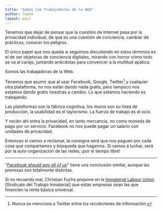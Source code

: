 ```yaml
---
title: "Somos las trabajadoras de la Web"
author: fauno
layout: post
---
```


Tenemos que dejar de pensar que la cuestión de Internet pasa por la
privacidad individual, de que es una cuestión de conciencia, cambiar
de prácticas, conocer los peligros.

El único papel que nos queda si seguimos discutiendo en estos términos
es el de ser objetoras de conciencia digitales, mirando con horror cómo
todo se va al carajo, juntando anécdotas para convencer a la multitud
apática.

Somos las trabajadoras de la Web.

Tenemos que asumir que al usar Facebook, Google, Twitter[^1] y cualquier
otra plataforma, no nos están dando nada gratis, pero tampoco nos
estamos dando gratis nosotras a cambio.  Lo que estamos haciendo es
trabajando.

Las plataformas son la fábrica cognitiva, los muros son su línea de
producción, la usabilidad es el taylorismo.  La fuerza de trabajo es el
ocio.

Y recién ahí entra la privacidad, en tanto mercancía, no como moneda de
pago por un servicio.  Facebook no nos puede pagar un salario con
unidades de privacidad.

Entonces si vamos a reclamar, la consigna será que nos paguen por cada
cosa que compartamos y búsqueda que hagamos.  Si vamos a luchar, será
por la auto-organización de las redes, ¡por el tiempo libre!


***

"_[Facebook should pay all of
us](http://www.newyorker.com/business/currency/facebook-should-pay-all-of-us)_"
tiene una conclusión similar, aunque las premisas son totalmente
distintas.

Si no recuerdo mal, Christian Fuchs propone en la [Immaterial Labour
Union](http://immateriallaborunion.net/) \[Sindicato del Trabajo
Inmaterial\] que estas empresas sean las que financien la renta
básica universal.


[^1]: Nunca se menciona a Twitter entre los recolectores de información.
